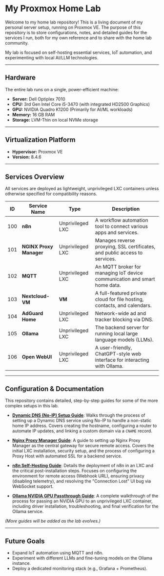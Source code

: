 # My Proxmox Home Lab

Welcome to my home lab repository! This is a living document of my personal server setup, running on Proxmox VE. The purpose of this repository is to store configurations, notes, and detailed guides for the services I run, both for my own reference and to share with the home lab community.

My lab is focused on self-hosting essential services, IoT automation, and experimenting with local AI/LLM technologies.

---

## Hardware

The entire lab runs on a single, power-efficient machine:

*   **Server:** Dell Optiplex 7010
*   **CPU:** 3rd Gen Intel Core i5-3470 (with integrated HD2500 Graphics)
*   **GPU:** NVIDIA Quadro K1200 (Primarily for AI/ML workloads)
*   **Memory:** 16 GB RAM
*   **Storage:** LVM-Thin on local NVMe storage

---

## Virtualization Platform

*   **Hypervisor:** Proxmox VE
*   **Version:** 8.4.6

---

## Services Overview

All services are deployed as lightweight, unprivileged LXC containers unless otherwise specified for compatibility reasons.

| ID  | Service Name          | Type           | Description                                                               |
|-----|-----------------------|----------------|---------------------------------------------------------------------------|
| 100 | **n8n**               | Unprivileged LXC | A workflow automation tool to connect various apps and services.          |
| 101 | **NGINX Proxy Manager** | Unprivileged LXC | Manages reverse proxying, SSL certificates, and public access to services.|
| 102 | **MQTT**              | Unprivileged LXC | An MQTT broker for managing IoT device communication and smart home data. |
| 103 | **Nextcloud-VM**      | **VM**         | A full-featured private cloud for file hosting, contacts, and calendars.  |
| 104 | **AdGuard Home**      | Unprivileged LXC | Network-wide ad and tracker blocking via DNS.                             |
| 105 | **Ollama**            | Unprivileged LXC | The backend server for running local large language models (LLMs).        |
| 106 | **Open WebUI**        | Unprivileged LXC | A user-friendly, ChatGPT-style web interface for interacting with Ollama. |

---

## Configuration & Documentation

This repository contains detailed, step-by-step guides for some of the more complex setups in this lab.

*   **[Dynamic DNS (No-IP) Setup Guide](./no-ip.md)**: Walks through the process of setting up a Dynamic DNS service using No-IP to handle a non-static home IP address. Covers creating the hostname, configuring a router to automate IP updates, and linking a custom domain via a `CNAME` record.

*   **[Nginx Proxy Manager Guide](./nginx-proxy-manager.md)**: A guide to setting up Nginx Proxy Manager as the central gateway for secure remote access. Covers the initial LXC installation, security setup, and the process of configuring a Proxy Host with automated SSL for a backend service.

*   **[n8n Self-Hosting Guide](./n8n.md)**: Details the deployment of n8n in an LXC and the critical post-installation steps. Focuses on configuring the environment for remote access (Webhook URL), ensuring privacy (disabling telemetry), and resolving the "Connection Lost" UI bug via WebSocket support.

*   **[Ollama NVIDIA GPU Passthrough Guide](./ollama.md)**: A complete walkthrough of the process for passing an NVIDIA GPU to an unprivileged LXC container, including driver installation, troubleshooting, and final verification for the Ollama service.

*(More guides will be added as the lab evolves.)*

---

## Future Goals

*   Expand IoT automation using MQTT and n8n.
*   Experiment with different LLMs and fine-tuning models on the Ollama instance.
*   Deploy a dedicated monitoring stack (e.g., Grafana + Prometheus).
